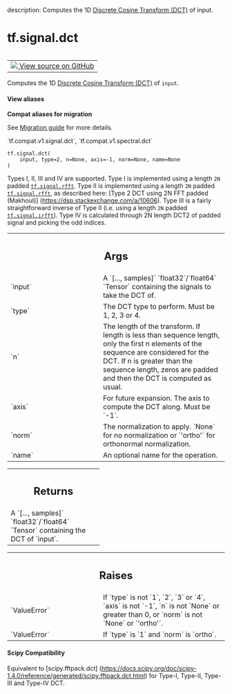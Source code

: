 description: Computes the 1D [Discrete Cosine Transform (DCT)][dct] of input.

<div itemscope itemtype="http://developers.google.com/ReferenceObject">
<meta itemprop="name" content="tf.signal.dct" />
<meta itemprop="path" content="Stable" />
</div>

# tf.signal.dct

<!-- Insert buttons and diff -->

<table class="tfo-notebook-buttons tfo-api nocontent" align="left">
<td>
  <a target="_blank" href="https://github.com/tensorflow/tensorflow/blob/r2.4/tensorflow/python/ops/signal/dct_ops.py#L53-L181">
    <img src="https://www.tensorflow.org/images/GitHub-Mark-32px.png" />
    View source on GitHub
  </a>
</td>
</table>



Computes the 1D [Discrete Cosine Transform (DCT)][dct] of `input`.

<section class="expandable">
  <h4 class="showalways">View aliases</h4>
  <p>
<b>Compat aliases for migration</b>
<p>See
<a href="https://www.tensorflow.org/guide/migrate">Migration guide</a> for
more details.</p>
<p>`tf.compat.v1.signal.dct`, `tf.compat.v1.spectral.dct`</p>
</p>
</section>

<pre class="devsite-click-to-copy prettyprint lang-py tfo-signature-link">
<code>tf.signal.dct(
    input, type=2, n=None, axis=-1, norm=None, name=None
)
</code></pre>



<!-- Placeholder for "Used in" -->

Types I, II, III and IV are supported.
Type I is implemented using a length `2N` padded <a href="../../tf/signal/rfft.md"><code>tf.signal.rfft</code></a>.
Type II is implemented using a length `2N` padded <a href="../../tf/signal/rfft.md"><code>tf.signal.rfft</code></a>, as
 described here: [Type 2 DCT using 2N FFT padded (Makhoul)]
 (https://dsp.stackexchange.com/a/10606).
Type III is a fairly straightforward inverse of Type II
 (i.e. using a length `2N` padded <a href="../../tf/signal/irfft.md"><code>tf.signal.irfft</code></a>).
 Type IV is calculated through 2N length DCT2 of padded signal and
picking the odd indices.



<!-- Tabular view -->
 <table class="responsive fixed orange">
<colgroup><col width="214px"><col></colgroup>
<tr><th colspan="2"><h2 class="add-link">Args</h2></th></tr>

<tr>
<td>
`input`
</td>
<td>
A `[..., samples]` `float32`/`float64` `Tensor` containing the
signals to take the DCT of.
</td>
</tr><tr>
<td>
`type`
</td>
<td>
The DCT type to perform. Must be 1, 2, 3 or 4.
</td>
</tr><tr>
<td>
`n`
</td>
<td>
The length of the transform. If length is less than sequence length,
only the first n elements of the sequence are considered for the DCT.
If n is greater than the sequence length, zeros are padded and then
the DCT is computed as usual.
</td>
</tr><tr>
<td>
`axis`
</td>
<td>
For future expansion. The axis to compute the DCT along. Must be `-1`.
</td>
</tr><tr>
<td>
`norm`
</td>
<td>
The normalization to apply. `None` for no normalization or `'ortho'`
for orthonormal normalization.
</td>
</tr><tr>
<td>
`name`
</td>
<td>
An optional name for the operation.
</td>
</tr>
</table>



<!-- Tabular view -->
 <table class="responsive fixed orange">
<colgroup><col width="214px"><col></colgroup>
<tr><th colspan="2"><h2 class="add-link">Returns</h2></th></tr>
<tr class="alt">
<td colspan="2">
A `[..., samples]` `float32`/`float64` `Tensor` containing the DCT of
`input`.
</td>
</tr>

</table>



<!-- Tabular view -->
 <table class="responsive fixed orange">
<colgroup><col width="214px"><col></colgroup>
<tr><th colspan="2"><h2 class="add-link">Raises</h2></th></tr>

<tr>
<td>
`ValueError`
</td>
<td>
If `type` is not `1`, `2`, `3` or `4`, `axis` is
not `-1`, `n` is not `None` or greater than 0,
or `norm` is not `None` or `'ortho'`.
</td>
</tr><tr>
<td>
`ValueError`
</td>
<td>
If `type` is `1` and `norm` is `ortho`.
</td>
</tr>
</table>


[dct]: https://en.wikipedia.org/wiki/Discrete_cosine_transform

#### Scipy Compatibility
Equivalent to [scipy.fftpack.dct]
 (https://docs.scipy.org/doc/scipy-1.4.0/reference/generated/scipy.fftpack.dct.html)
 for Type-I, Type-II, Type-III and Type-IV DCT.

